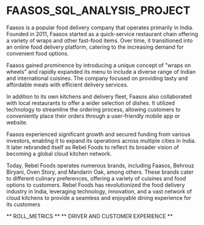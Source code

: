 # FAASOS_SQL_ANALYSIS_PROJECT
Faasos is a popular food delivery company that operates primarily in India. Founded in 2011, Faasos started as a quick-service restaurant chain offering a variety of wraps and other fast-food items. Over time, it transitioned into an online food delivery platform, catering to the increasing demand for convenient food options.

Faasos gained prominence by introducing a unique concept of "wraps on wheels" and rapidly expanded its menu to include a diverse range of Indian and international cuisines. The company focused on providing tasty and affordable meals with efficient delivery services.

In addition to its own kitchens and delivery fleet, Faasos also collaborated with local restaurants to offer a wider selection of dishes. It utilized technology to streamline the ordering process, allowing customers to conveniently place their orders through a user-friendly mobile app or website.

Faasos experienced significant growth and secured funding from various investors, enabling it to expand its operations across multiple cities in India. It later rebranded itself as Rebel Foods to reflect its broader vision of becoming a global cloud kitchen network.

Today, Rebel Foods operates numerous brands, including Faasos, Behrouz Biryani, Oven Story, and Mandarin Oak, among others. These brands cater to different culinary preferences, offering a variety of cuisines and food options to customers. Rebel Foods has revolutionized the food delivery industry in India, leveraging technology, innovation, and a vast network of cloud kitchens to provide a seamless and enjoyable dining experience for its customers

** ROLL_METRICS **
** DRIVER AND CUSTOMER EXPERIENCE **




